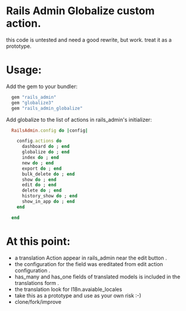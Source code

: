 # Rails Admin Globalize custom action.

this code is untested and need a good rewrite, but work.
treat it as a prototype.


# Usage:

Add the gem to your bundler:
```ruby
  gem "rails_admin"
  gem "globalize3"
  gem "rails_admin_globalize"
```

Add globalize to the list of actions in rails_admin's initializer:
```ruby
  RailsAdmin.config do |config|

    config.actions do
      dashboard do ; end
      globalize do ; end
      index do ; end
      new do ; end
      export do ; end
      bulk_delete do ; end
      show do ; end
      edit do ; end
      delete do ; end
      history_show do ; end
      show_in_app do ; end
    end

  end
```

# At this point:
  - a translation Action appear in rails_admin near the edit button .
  - the configuration for the field was ereditated from edit action configuration .
  - has_many and has_one fields of translated models is included in the translations form .
  - the translation look for I18n.avaiable_locales
  - take this as a prototype and use as your own risk :-)
  - clone/fork/improve
